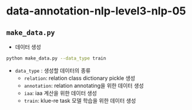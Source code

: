 # data-annotation-nlp-level3-nlp-05

## `make_data.py`

- 데이터 생성

```bash
python make_data.py --data_type train
```

- `data_type` : 생성할 데이터의 종류
  - `relation`: relation class dictionary pickle 생성
  - `annotation`: relation annotating을 위한 데이터 생성
  - `iaa`: iaa 계산을 위한 데이터 생성
  - `train`: klue-re task 모델 학습을 위한 데이터 생성

